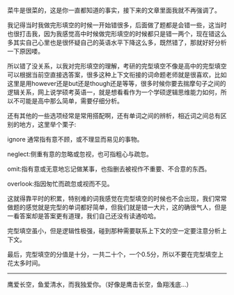 菜牛是很菜的，这是你一直都知道的事实，接下来的文章里面我就不再强调了。

我记得当时我做完形填空的时候一开始错很多，后面做了题都是会错一些，这当时也很打击我，因为我感觉高中时候做完形填空的时候都只是错一两个，现在错这么多其实自己心里也是很怀疑自己的英语水平下降这么多，既然错了，那就好好分析一下原因喽。

所以错了没关系，以我对完形填空的理解，考研的完型填空不像是高中的完型填空可以根据当前空直接选答案，很多这种上下文衔接的词命题老师就是很喜欢，比如这里是用however还是but还是though还是等等，很多时候你要去揣摩句子之间的逻辑关系，网上说学硕考英语一，就是想看看作为一个学硕逻辑思维能力如何，所以不可能是高中那么简单，需要仔细分析。

还有其他的一些选项经常是常用搭配啊，还有单词之间的辨析，相近词之间总有区别的地方，这里举个栗子:

ignore 通常指有意不顾，或不理显而易见的事物。

neglect:侧重有意的忽略或忽视，也可指粗心与疏忽。

omit:指有意或无意地忘记做某事，也指删去被视作不重要、不合意的东西。

overlook:指因匆忙而疏忽或视而不见。

这就得靠平时的积累，特别难的词我感觉在完型填空的时候也不会出现，我们常常做题的感觉就是完型的单词都好简单，但我们就是错一大片，这的确很气人，但是一看答案却是答案更有道理，我们自己还没有读通哈哈。

完型填空虽小，但是逻辑性极强，碰到那种需要联系上下文的空一定要注意分析上下文。

最后，完型填空的分值是十分，一共二十个，一个0.5分，所以不要在完型填空上花太多时间。

---

鹰爱长空，鱼爱清水，而我独爱你。（好像是鹰击长空，鱼翔浅底...）

